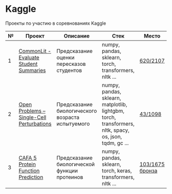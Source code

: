 # Kaggle
Проекты по участию в соревнованиях Kaggle

| № | Проект | Описание | Стек | Место |
| --- | ------ | ------ | --- | --- |
| 1 | [CommonLit - Evaluate Student Summaries](https://www.kaggle.com/competitions/commonlit-evaluate-student-summaries) | Предсказание оценки пересказов студентов | numpy, pandas, sklearn, torch, transformers, nltk ...    | [620/2107](https://www.kaggle.com/competitions/commonlit-evaluate-student-summaries/leaderboard) | 
| 2 | [Open Problems – Single-Cell Perturbations](https://www.kaggle.com/competitions/open-problems-single-cell-perturbations) | Предсказание биологического возраста испытуемого | numpy, pandas, sklearn, matplotlib, lightgbm, torch, transformers, nltk, spacy, os, json, tqdm, gc ...  | [43/1098](https://www.kaggle.com/competitions/open-problems-single-cell-perturbations/leaderboard) |
| 3 | [CAFA 5 Protein Function Prediction](https://www.kaggle.com/competitions/cafa-5-protein-function-prediction) | Предсказание биологической функции протеинов | numpy, pandas, sklearn, torch, keras, transformers, nltk  ... | [103/1675 бронза](https://www.kaggle.com/competitions/cafa-5-protein-function-prediction/leaderboard)


